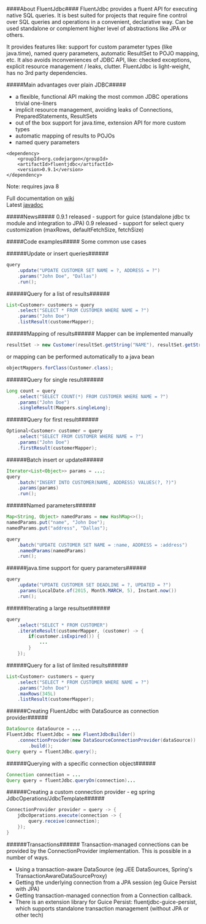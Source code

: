 ####About FluentJdbc####
FluentJdbc provides a fluent API for executing native SQL queries. It is best suited for projects that
require fine control over SQL queries and operations in a convenient, declarative way. Can be used
standalone or complement higher level of abstractions like JPA or others.

It provides features like: support for custom parameter types (like java.time), named query parameters, 
automatic ResultSet to POJO mapping, etc. It also avoids inconveniences of JDBC API, like: 
checked exceptions, explicit resource management / leaks, clutter. FluentJdbc is light-weight, 
has no 3rd party dependencies.

#####Main advantages over plain JDBC#####
- a flexible, functional API making the most common JDBC operations trivial one-liners
- implicit resource management, avoiding leaks of Connections, PreparedStatements, ResultSets
- out of the box support for java.time, extension API for more custom types
- automatic mapping of results to POJOs
- named query parameters

```
<dependency>
    <groupId>org.codejargon</groupId>
    <artifactId>fluentjdbc</artifactId>
    <version>0.9.1</version>
</dependency>
```
Note: requires java 8

Full documentation on [wiki](https://github.com/zsoltherpai/fluent-jdbc/wiki)  
Latest [javadoc](http://zsoltherpai.github.io/fluent-jdbc/apidocs-0.9.1)

#####News#####
0.9.1 released - support for guice (standalone jdbc tx module and integration to JPA)
0.9 released - support for select query customization (maxRows, defaultFetchSize, fetchSize)

#####Code examples#####
Some common use cases

######Update or insert queries######
```java
query
	.update("UPDATE CUSTOMER SET NAME = ?, ADDRESS = ?")
	.params("John Doe", "Dallas")
	.run();
```
######Query for a list of results######
```java
List<Customer> customers = query
	.select("SELECT * FROM CUSTOMER WHERE NAME = ?")
	.params("John Doe")
	.listResult(customerMapper);
```
######Mapping of results######
Mapper<Customer> can be implemented manually
```java
resultSet -> new Customer(resultSet.getString("NAME"), resultSet.getString("ADDRESS"));
```
or mapping can be performed automatically to a java bean
```java
objectMappers.forClass(Customer.class);
```
######Query for single result######
```java
Long count = query
	.select("SELECT COUNT(*) FROM CUSTOMER WHERE NAME = ?")
	.params("John Doe")
	.singleResult(Mappers.singleLong);
```
######Query for first result######
```java
Optional<Customer> customer = query
	.select("SELECT FROM CUSTOMER WHERE NAME = ?")
	.params("John Doe")
	.firstResult(customerMapper);
```

######Batch insert or update######
```java
Iterator<List<Object>> params = ...;
query
	.batch("INSERT INTO CUSTOMER(NAME, ADDRESS) VALUES(?, ?)")
	.params(params)
	.run();
```
######Named parameters######
```java
Map<String, Object> namedParams = new HashMap<>();
namedParams.put("name", "John Doe");
namedParams.put("address", "Dallas");

query
	.batch("UPDATE CUSTOMER SET NAME = :name, ADDRESS = :address")
	.namedParams(namedParams)
	.run();
```

######java.time support for query parameters######
```java
query
	.update("UPDATE CUSTOMER SET DEADLINE = ?, UPDATED = ?")
	.params(LocalDate.of(2015, Month.MARCH, 5), Instant.now())
	.run();
```
######Iterating a large resultset######
```java
query
	.select("SELECT * FROM CUSTOMER")
	.iterateResult(customerMapper, (customer) -> {
		if(customer.isExpired()) {
			...
		}
	});
```
######Query for a list of limited results######
```java
List<Customer> customers = query
	.select("SELECT * FROM CUSTOMER WHERE NAME = ?")
	.params("John Doe")
	.maxRows(345L)
	.listResult(customerMapper);
```

######Creating FluentJdbc with DataSource as connection provider######
```java
DataSource dataSource = ...
FluentJdbc fluentJdbc = new FluentJdbcBuilder()
	.connectionProvider(new DataSourceConnectionProvider(dataSource))
        .build();
Query query = fluentJdbc.query();
```
######Querying with a specific connection object######
```java
Connection connection = ...
Query query = fluentJdbc.queryOn(connection)...
```
######Creating a custom connection provider - eg spring JdbcOperations/JdbcTemplate######
```java
ConnectionProvider provider = query -> {
	jdbcOperations.execute(connection -> {
		query.receive(connection);
   	});
}
```
######Transactions######
Transaction-managed connections can be provided by the ConnectionProvider implementation. This is possible in a number of ways.
- Using a transaction-aware DataSource (eg JEE DataSources, Spring's TransactionAwareDataSourceProxy)
- Getting the underlying connection from a JPA session (eg Guice Persist with JPA)
- Getting transaction-managed connection from a Connection callback.
- There is an extension library for Guice Persist: fluentjdbc-guice-persist, which supports standalone transaction management (without JPA or other tech)
